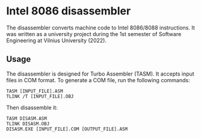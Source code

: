 # Intel 8086 disassembler
The disassembler converts machine code to Intel 8086/8088 instructions. It was written as a university project during the 1st semester of Software Engineering at Vilnius University (2022).

## Usage
The disassembler is designed for Turbo Assembler (TASM). It accepts input files in COM format. To generate a COM file, run the following commands:
```
TASM [INPUT_FILE].ASM
TLINK /T [INPUT_FILE].OBJ
```

Then disassemble it:
```
TASM DISASM.ASM
TLINK DISASM.OBJ
DISASM.EXE [INPUT_FILE].COM [OUTPUT_FILE].ASM
```